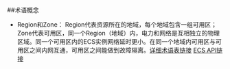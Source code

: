 ##术语概念
* Region和Zone： Region代表资源所在的地域，每个地域包含一组可用区；Zone代表可用区，同一个Region（地域）内，电力和网络是互相独立的物理区域。同一个可用区内的ECS实例网络延时更小。在同一个地域内可用区与可用区之间内网互通，可用区之间能做到故障隔离。[详细术语表链接](http://docs.aliyun.com/?spm=5176.383518.9.14.IdNsfU#/ecs/openapi/summary) [ECS API链接](http://docs.aliyun.com/?spm=5176.383518.9.14.IdNsfU#/ecs/openapi/other&describeinstancetypes)